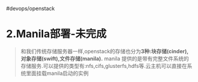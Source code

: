 #devops/openstack

# 2.Manila部署-未完成

> 和我们传统存储服务器一样,openstack的存储也分为**3种:****块存储(cinder)****,****对象存储(swift)****,****文件存储(manila)****.**
> manila 提供的是带有完整文件系统的存储服务.可以提供的类型有:nfs,cifs,glusterfs,hdfs等.云主机可以直接在系统里面挂载manila启动的实例
